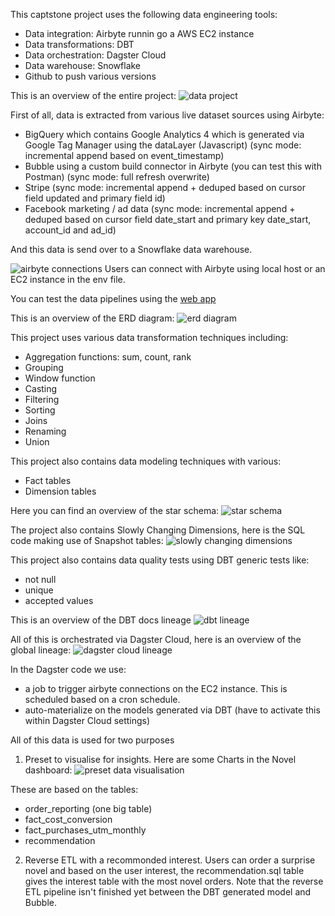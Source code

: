 This captstone project uses the following data engineering tools: 
- Data integration: Airbyte runnin go a AWS EC2 instance
- Data transformations: DBT 
- Data orchestration: Dagster Cloud
- Data warehouse: Snowflake
- Github to push various versions

This is an overview of the entire project: 
![data project](images/capstoneproject.png)

First of all, data is extracted from various live dataset sources using Airbyte:
- BigQuery which contains Google Analytics 4 which is generated via Google Tag Manager using the dataLayer (Javascript) (sync mode: incremental append based on event_timestamp)
- Bubble using a custom build connector in Airbyte (you can test this with Postman) (sync mode: full refresh overwrite)
- Stripe (sync mode: incremental append + deduped based on cursor field updated and primary field id)
- Facebook marketing / ad data (sync mode: incremental append + deduped based on cursor field date_start and primary key date_start, account_id and ad_id)

And this data is send over to a Snowflake data warehouse.

![airbyte connections](images/airbyteconnections.png)
Users can connect with Airbyte using local host or an EC2 instance in the env file. 

You can test the data pipelines using the [web app](https://test-project-novel.bubbleapps.io/)

This is an overview of the ERD diagram: 
![erd diagram](images/erddiagram.png)

This project uses various data transformation techniques including:
- Aggregation functions: sum, count, rank
- Grouping
- Window function
- Casting
- Filtering
- Sorting
- Joins
- Renaming
- Union

This project also contains data modeling techniques with various:
- Fact tables 
- Dimension tables

Here you can find an overview of the star schema: 
![star schema](images/starschema.png)


The project also contains Slowly Changing Dimensions, here is the SQL code making use of Snapshot tables: 
![slowly changing dimensions](images/slowlychangingdimensions.png)

This project also contains data quality tests using DBT generic tests like:
- not null
- unique
- accepted values

This is an overview of the DBT docs lineage 
![dbt lineage](images/dbtlineage.png)

All of this is orchestrated via Dagster Cloud, here is an overview of the global lineage:
![dagster cloud lineage](images/dagsterlineage.png)

In the Dagster code we use: 
- a job to trigger airbyte connections on the EC2 instance. This is scheduled based on a cron schedule. 
- auto-materialize on the models generated via DBT (have to activate this within Dagster Cloud settings)

All of this data is used for two purposes
1. Preset to visualise for insights. Here are some Charts in the Novel dashboard: 
![preset data visualisation](images/preset.png)

These are based on the tables: 
- order_reporting (one big table)
- fact_cost_conversion
- fact_purchases_utm_monthly
- recommendation

2. Reverse ETL with a recommonded interest. Users can order a surprise novel and based on the user interest, the recommendation.sql table gives the interest table with the most novel orders. Note that the reverse ETL pipeline isn't finished yet between the DBT generated model and Bubble. 

